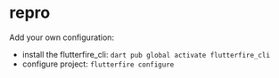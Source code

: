 # repro 

Add your own configuration:

  - install the flutterfire_cli: `dart pub global activate flutterfire_cli`
  - configure project: `flutterfire configure`
